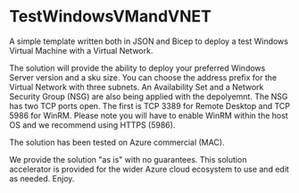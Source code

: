 # TestWindowsVMandVNET
A simple template written both in JSON and Bicep to deploy a test Windows Virtual Machine with a Virtual Network. 

The solution will provide the ability to deploy your preferred Windows Server version and a sku size. You can choose the address prefix for the Virtual Network with three subnets.
An Availability Set and a Network Security Group (NSG) are also being applied with the depolyemnt. The NSG has two TCP ports open. The first is TCP 3389 for Remote Desktop and TCP 5986 for WinRM. 
Please note you will have to enable WinRM within the host OS and we recommend using HTTPS (5986).

The solution has been tested on Azure commercial (MAC).

We provide the solution "as is" with no guarantees. This solution accelerator is provided for the wider Azure cloud ecosystem to use and edit as needed.
Enjoy.

